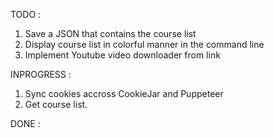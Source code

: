 TODO :
1. Save a JSON that contains the course list
2. Display course list in colorful manner in the command line
3. Implement Youtube video downloader from link

INPROGRESS :
1. Sync cookies accross CookieJar and Puppeteer
2. Get course list.

DONE :
